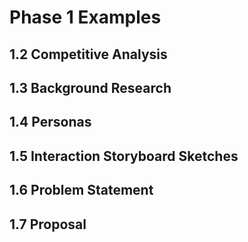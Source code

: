 # Phase 1 Examples

## 1.2 Competitive Analysis

## 1.3 Background Research

## 1.4 Personas

## 1.5 Interaction Storyboard Sketches

## 1.6 Problem Statement

## 1.7 Proposal

